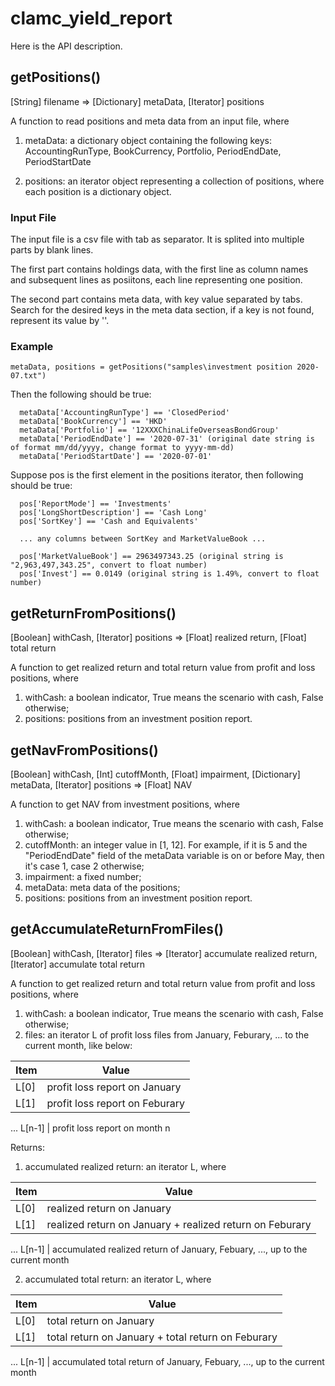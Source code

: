 # clamc_yield_report

Here is the API description.

## getPositions()
[String] filename => [Dictionary] metaData, [Iterator] positions

A function to read positions and meta data from an input file, where

1) metaData: a dictionary object containing the following keys:
AccountingRunType, BookCurrency, Portfolio, PeriodEndDate, PeriodStartDate

2) positions: an iterator object representing a collection of positions, where each position is a dictionary object.


### Input File
The input file is a csv file with tab as separator. It is splited into multiple parts by blank lines.

The first part contains holdings data, with the first line as column names and subsequent lines as posiitons, each line representing one position.

The second part contains meta data, with key value separated by tabs. Search for the desired keys in the meta data section, if a key is not found, represent its value by ''.


### Example
```
metaData, positions = getPositions("samples\investment position 2020-07.txt")
```

Then the following should be true:
```
  metaData['AccountingRunType'] == 'ClosedPeriod'
  metaData['BookCurrency'] == 'HKD'
  metaData['Portfolio'] == '12XXXChinaLifeOverseasBondGroup'
  metaData['PeriodEndDate'] == '2020-07-31' (original date string is of format mm/dd/yyyy, change format to yyyy-mm-dd)
  metaData['PeriodStartDate'] == '2020-07-01'
```

Suppose pos is the first element in the positions iterator, then following should be true:

```
  pos['ReportMode'] == 'Investments'
  pos['LongShortDescription'] == 'Cash Long'
  pos['SortKey'] == 'Cash and Equivalents'

  ... any columns between SortKey and MarketValueBook ...

  pos['MarketValueBook'] == 2963497343.25 (original string is "2,963,497,343.25", convert to float number)
  pos['Invest'] == 0.0149 (original string is 1.49%, convert to float number)
```


## getReturnFromPositions()
[Boolean] withCash, [Iterator] positions => [Float] realized return, [Float] total return

A function to get realized return and total return value from profit and loss positions, where

1) withCash: a boolean indicator, True means the scenario with cash, False otherwise;
2) positions: positions from an investment position report.



## getNavFromPositions()
[Boolean] withCash, [Int] cutoffMonth, [Float] impairment, [Dictionary] metaData, [Iterator] positions => [Float] NAV

A function to get NAV from investment positions, where

1) withCash: a boolean indicator, True means the scenario with cash, False otherwise;
2) cutoffMonth: an integer value in [1, 12]. For example, if it is 5 and the "PeriodEndDate" field of the metaData variable is on or before May, then it's case 1, case 2 otherwise;
3) impairment: a fixed number;
4) metaData: meta data of the positions;
5) positions: positions from an investment position report.



## getAccumulateReturnFromFiles()
[Boolean] withCash, [Iterator] files => [Iterator] accumulate realized return, [Iterator] accumulate total return

A function to get realized return and total return value from profit and loss positions, where

1) withCash: a boolean indicator, True means the scenario with cash, False otherwise;
2) files: an iterator L of profit loss files from January, Feburary, ... to the current month, like below:

Item | Value
-----|------
L[0] | profit loss report on January
L[1] | profit loss report on Feburary
...
L[n-1] | profit loss report on month n

Returns:

1) accumulated realized return: an iterator L, where

Item | Value
-----|------
L[0] | realized return on January
L[1] | realized return on January + realized return on Feburary
...
L[n-1] | accumulated realized return of January, Febuary, ..., up to the current month

2) accumulated total return: an iterator L, where

Item | Value
-----|------
L[0] | total return on January
L[1] | total return on January + total return on Feburary
...
L[n-1] | accumulated total return of January, Febuary, ..., up to the current month
